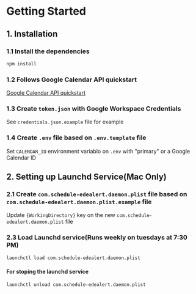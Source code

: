 # Getting Started

## 1. Installation
### 1.1 Install the dependencies

```bash
npm install
```

### 1.2 Follows Google Calendar API quickstart
[Google Calendar API quickstart](https://developers.google.com/calendar/api/quickstart/nodejs)
### 1.3 Create `token.json` with Google Workspace Credentials
See `credentials.json.example` file for example

### 1.4 Create `.env` file based on `.env.template` file
Set `CALENDAR_ID` environment variablo on `.env` with "primary" or a Google Calendar ID

## 2. Setting up Launchd Service(Mac Only)
### 2.1 Create `com.schedule-edealert.daemon.plist` file based on `com.schedule-edealert.daemon.plist.example` file
Update `{WorkingDirectory}` key on the new `com.schedule-edealert.daemon.plist` file

### 2.3 Load Launchd service(Runs weekly on tuesdays at 7:30 PM)

```bash
launchctl load com.schedule-edealert.daemon.plist
```

#### For stoping the launchd service

```bash
launchctl unload com.schedule-edealert.daemon.plist
```



